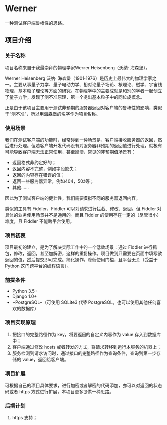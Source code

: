 # Werner
一种测试客户端鲁棒性的思路。

## 项目介绍
### 关于名称
项目名称来自于我最崇拜的物理学家Werner Heisenberg（沃纳· 海森堡）。

Werner Heisenberg 沃纳· 海森堡（1901-1976）是历史上最伟大的物理学家之一。主要从事量子力学、量子电动力学、相对论量子场论、核理论、磁学、宇宙线物理、基本粒子理论等方面的研究。在物理学中的主要成就是和别的学者一起创立了量子力学，发现了测不准原理，第一个提出基本粒子中的同位旋概念。

正是由于该项目主要用于测试非预期的服务器返回对客户端的鲁棒性的影响，类似于“测不准”，所以用海森堡的名字作为项目名称。

### 使用场景
我们在测试客户端的功能时，经常碰到一种场景是，客户端接收服务器的返回，然后进行处理。但若客户端开发代码没有对服务器非预期的返回值进行处理，就极有可能导致客户端无法正常使用，甚至崩溃。常见的非预期值场景有：

- 返回格式非约定好的；
- 返回内容不完整，例如字段缺失；
- 返回的内容存在错误的值；
- 返回一些服务器异常，例如404，502等；
- 其他……

因此为了测试客户端的健壮性，我们需要模拟不同的服务器返回内容。

类似的工具有 Fiddler，Fiddler 可以对请求进行拦截、修改、返回。但 Fiddler 对具体的业务使用场景并不是通用的。而且 Fiddler 的使用存在一定的（尽管很小）难度，且 Fiddler 不能跨平台使用。

### 项目初衷
项目最初的建立，是为了解决实际工作中的一个低效场景：通过 Fiddler 进行抓包，修改，返回，甚至加解密，这样的重复操作。项目做到只需要在页面中填写欲返回的值，然后提交即可完成。简化操作，降低使用门槛，且平台无关（受益于 Python 这门跨平台的编程语言）。

### 前提条件
- Python 3.5+
- Django 1.0+
- ~PostgreSQL~（可使用 SQLite3 代替 PostgreSQL，也可以使用其他任何喜欢的数据库）

### 项目实现原理
1. 把接口的完整路径作为 key，将要返回的自定义内容作为 value 存入到数据库中；
2. 客户端通过修改 hosts 或者转发的方式，将请求转移到运行本服务的机器上；
3. 服务检测到请求访问时，通过接口的完整路径作为查询条件，查询到第一步存储的 value，返回给客户端。

### 项目扩展
可根据自己的项目具体要求，进行加密或者解密的代码添加，亦可以对返回的状态码或者 https 方式进行扩展，本项目更多提供一种思路。

### 后期计划
1. https 支持；
